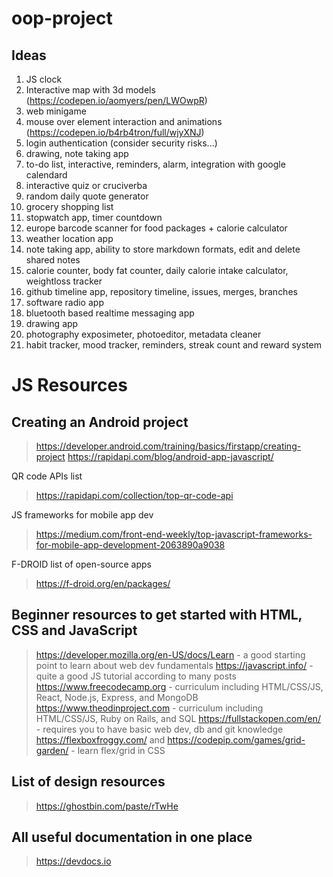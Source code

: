 # oop-project

## Ideas

1. JS clock
2. Interactive map with 3d models (https://codepen.io/aomyers/pen/LWOwpR)
3. web minigame
4. mouse over element interaction and animations (https://codepen.io/b4rb4tron/full/wjyXNJ)
5. login authentication (consider security risks...)
6. drawing, note taking app
7. to-do list, interactive, reminders, alarm, integration with google calendard
8. interactive quiz or cruciverba
9. random daily quote generator
10. grocery shopping list
11. stopwatch app, timer countdown 
12. europe barcode scanner for food packages + calorie calculator
13. weather location app
14. note taking app, ability to store markdown formats, edit and delete shared notes
15. calorie counter, body fat counter, daily calorie intake calculator, weightloss tracker
16. github timeline app, repository timeline, issues, merges, branches
17. software radio app
18. bluetooth based realtime messaging app
19. drawing app
20. photography exposimeter, photoeditor, metadata cleaner
21. habit tracker, mood tracker, reminders, streak count and reward system



# JS Resources

## Creating an Android project

>https://developer.android.com/training/basics/firstapp/creating-project
>https://rapidapi.com/blog/android-app-javascript/

QR code APIs list
>https://rapidapi.com/collection/top-qr-code-api

JS frameworks for mobile app dev
>https://medium.com/front-end-weekly/top-javascript-frameworks-for-mobile-app-development-2063890a9038

F-DROID list of open-source apps
>https://f-droid.org/en/packages/


## Beginner resources to get started with HTML, CSS and JavaScript
> https://developer.mozilla.org/en-US/docs/Learn - a good starting point to learn about web dev fundamentals
> https://javascript.info/ - quite a good JS tutorial according to many posts
> https://www.freecodecamp.org - curriculum including HTML/CSS/JS, React, Node.js, Express, and MongoDB
> https://www.theodinproject.com - curriculum including HTML/CSS/JS, Ruby on Rails, and SQL
> https://fullstackopen.com/en/ - requires you to have basic web dev, db and git knowledge
> https://flexboxfroggy.com/ and https://codepip.com/games/grid-garden/ - learn flex/grid in CSS
 
## List of design resources
> https://ghostbin.com/paste/rTwHe
 
## All useful documentation in one place
> https://devdocs.io
